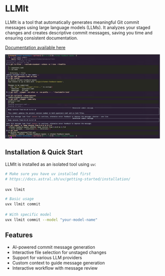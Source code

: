 # LLMIt

LLMIt is a tool that automatically generates meaningful Git commit messages using large language models (LLMs). It analyzes your staged changes and creates descriptive commit messages, saving you time and ensuring consistent documentation.

[Documentation available here](https://special-guide-7j359k7.pages.github.io/)

![Demo](docs/images/demo.png)

## Installation & Quick Start

LLMIt is installed as an isolated tool using `uv`:

```bash
# Make sure you have uv installed first
# https://docs.astral.sh/uv/getting-started/installation/

uvx llmit
```

```bash
# Basic usage
uvx llmit commit

# With specific model
uvx llmit commit --model "your-model-name"
```

## Features

- AI-powered commit message generation
- Interactive file selection for unstaged changes
- Support for various LLM providers
- Custom context to guide message generation
- Interactive workflow with message review
